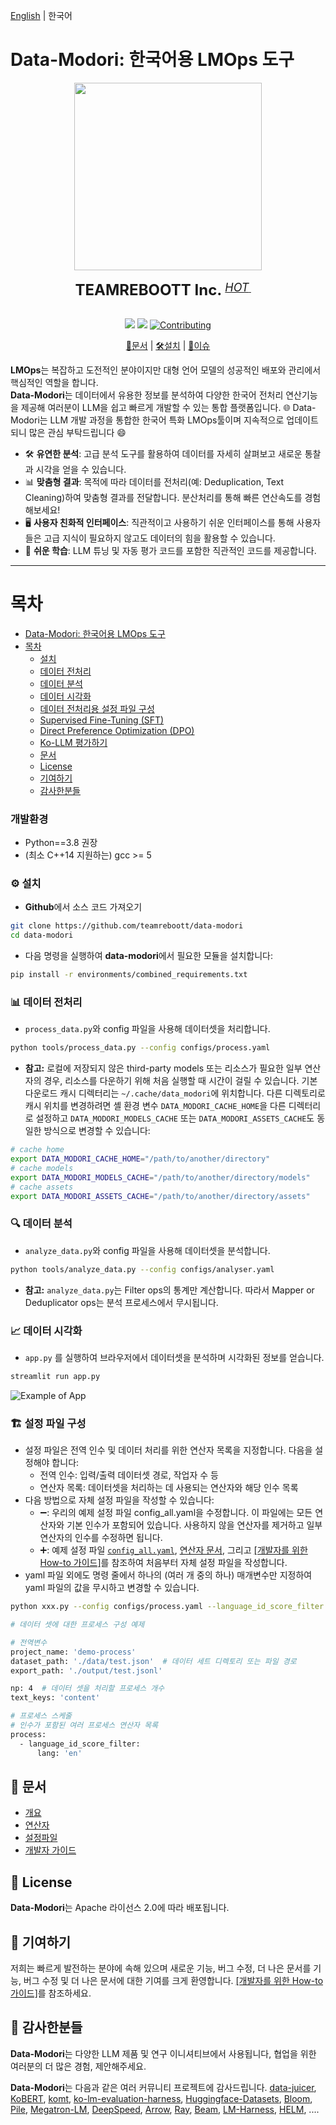 [English](README.md) | 한국어

# Data-Modori: 한국어용 LMOps 도구

<div align="center">
  <img src="https://github.com/teamreboott/data-modori/blob/main/docs/imgs/buri_heart.png?raw=true" width="300"/>
  <div>&nbsp;</div>
  <div align="center">
    <b><font size="5">TEAMREBOOTT Inc. </font></b>
    <sup>
      <a href="https://reboott.ai">
        <i><font size="4">HOT</font></i>
      </a>
    </sup>
    &nbsp;&nbsp;&nbsp;&nbsp;
  </div>
  <div>&nbsp;</div>


![](https://img.shields.io/badge/license-Apache--2.0-ff655b.svg)
![](https://img.shields.io/badge/language-Python-b44dff.svg)
[![Contributing](https://img.shields.io/badge/Contribution-welcome-5bc4ff.svg)](docs/DeveloperGuide_ko.md)

[📘문서](#문서) |
[🛠️설치](#설치방법) |
[🤔이슈](https://github.com/teamreboott/data-modori/issues/new/choose)

</div>

**LMOps**는 복잡하고 도전적인 분야이지만 대형 언어 모델의 성공적인 배포와 관리에서 핵심적인 역할을 합니다.   
**Data-Modori**는 데이터에서 유용한 정보를 분석하여 다양한 한국어 전처리 연산기능을 제공해 여러분이 LLM을 쉽고 빠르게 개발할 수 있는 통합 플랫폼입니다. 🌐 Data-Modori는 LLM 개발 과정을 통합한 한국어 특화 LMOps툴이며 지속적으로 업데이트되니 많은 관심 부탁드립니다 😄

- 🛠️ **유연한 분석**: 고급 분석 도구를 활용하여 데이터를 자세히 살펴보고 새로운 통찰과 시각을 얻을 수 있습니다.
- 📊 **맞춤형 결과**: 목적에 따라 데이터를 전처리(예: Deduplication, Text Cleaning)하여 맞춤형 결과를 전달합니다. 분산처리를 통해 빠른 연산속도를 경험해보세요!
- 🖥️ **사용자 친화적 인터페이스**: 직관적이고 사용하기 쉬운 인터페이스를 통해 사용자들은 고급 지식이 필요하지 않고도 데이터의 힘을 활용할 수 있습니다.
- 🤖 **쉬운 학습**: LLM 튜닝 및 자동 평가 코드를 포함한 직관적인 코드를 제공합니다.

----

목차
=================
- [Data-Modori: 한국어용 LMOps 도구](#data-modori-한국어용-lmops-도구)
- [목차](#목차)
  - [설치](#설치)
  - [데이터 전처리](#데이터-전처리)
  - [데이터 분석](#데이터-분석)
  - [데이터 시각화](#데이터-시각화)
  - [데이터 전처리용 설정 파일 구성](#설정-파일-구성)
  - [Supervised Fine-Tuning (SFT)](tools/finetuning/README.md)
  - [Direct Preference Optimization (DPO)](tools/finetuning/README.md)
  - [Ko-LLM 평가하기](tools/evaluator/README.md)
  - [문서](#문서)
  - [License](#license)
  - [기여하기](#기여하기)
  - [감사한분들](#감사한분들)

### 개발환경

- Python==3.8 권장
- (최소 C++14 지원하는) gcc >= 5 

### ⚙️ 설치

- **Github**에서 소스 코드 가져오기
```bash
git clone https://github.com/teamreboott/data-modori
cd data-modori
```

- 다음 명령을 실행하여 **data-modori**에서 필요한 모듈을 설치합니다:
```bash
pip install -r environments/combined_requirements.txt
```

### 📊 데이터 전처리

- `process_data.py`와 config 파일을 사용해 데이터셋을 처리합니다.

```bash
python tools/process_data.py --config configs/process.yaml
```

- **참고:** 로컬에 저장되지 않은 third-party models 또는 리소스가 필요한 일부 연산자의 경우, 리소스를 다운하기 위해 처음 실행할 때 시간이 걸릴 수 있습니다.
기본 다운로드 캐시 디렉터리는 `~/.cache/data_modori`에 위치합니다. 다른 디렉토리로 캐시 위치를 변경하려면 셸 환경 변수 `DATA_MODORI_CACHE_HOME`을 다른 디렉터리로 설정하고
`DATA_MODORI_MODELS_CACHE` 또는 `DATA_MODORI_ASSETS_CACHE`도 동일한 방식으로 변경할 수 있습니다:

```bash
# cache home
export DATA_MODORI_CACHE_HOME="/path/to/another/directory"
# cache models
export DATA_MODORI_MODELS_CACHE="/path/to/another/directory/models"
# cache assets
export DATA_MODORI_ASSETS_CACHE="/path/to/another/directory/assets"
```

### 🔍 데이터 분석

- `analyze_data.py`와 config 파일을 사용해 데이터셋을 분석합니다.

```bash
python tools/analyze_data.py --config configs/analyser.yaml
```

- **참고:** `analyze_data.py`는 Filter ops의 통계만 계산합니다. 따라서 Mapper or Deduplicator ops는 분석 프로세스에서 무시됩니다.

### 📈 데이터 시각화

- `app.py` 를 실행하여 브라우저에서 데이터셋을 분석하며 시각화된 정보를 얻습니다.

```bash
streamlit run app.py
```

![Example of App](docs/imgs/streamlit_ex.png "Streamlit App")


### 🏗️ 설정 파일 구성

- 설정 파일은 전역 인수 및 데이터 처리를 위한 연산자 목록을 지정합니다. 다음을 설정해야 합니다:
  - 전역 인수: 입력/출력 데이터셋 경로, 작업자 수 등
  - 연산자 목록: 데이터셋을 처리하는 데 사용되는 연산자와 해당 인수 목록
- 다음 방법으로 자체 설정 파일을 작성할 수 있습니다:
  - ➖: 우리의 예제 설정 파일 config_all.yaml을 수정합니다. 이 파일에는 모든 연산자와 기본 인수가 포함되어 있습니다. 사용하지 않을 연산자를 제거하고 일부 연산자의 인수를 수정하면 됩니다.
  - ➕: 예제 설정 파일 [`config_all.yaml`](configs/config_all.yaml), [연산자 문서](docs/Operators_ko.md), 그리고 [[개발자를 위한 How-to 가이드]](docs/DeveloperGuide_ko.md#build-your-own-configs)를 참조하여 처음부터 자체 설정 파일을 작성합니다.
- yaml 파일 외에도 명령 줄에서 하나의 (여러 개 중의 하나) 매개변수만 지정하여 yaml 파일의 값을 무시하고 변경할 수 있습니다.

```bash
python xxx.py --config configs/process.yaml --language_id_score_filter.lang=ko 
```
    
```bash
# 데이터 셋에 대한 프로세스 구성 예제

# 전역변수
project_name: 'demo-process'
dataset_path: './data/test.json'  # 데이터 세트 디렉토리 또는 파일 경로
export_path: './output/test.jsonl'

np: 4  # 데이터 셋을 처리할 프로세스 개수
text_keys: 'content'

# 프로세스 스케줄
# 인수가 포함된 여러 프로세스 연산자 목록
process:
  - language_id_score_filter:
      lang: 'en'
```

## 📖 문서

- [개요](README_ko.md)
- [연산자](docs/Operators_ko.md)
- [설정파일](configs/README_ko.md)
- [개발자 가이드](docs/DeveloperGuide_ko.md)

## 🔐 License
**Data-Modori**는 Apache 라이선스 2.0에 따라 배포됩니다.

## 🤝 기여하기
저희는 빠르게 발전하는 분야에 속해 있으며 새로운 기능, 버그 수정, 더 나은 문서를 기능, 버그 수정 및 더 나은 문서에 대한 기여를 크게 환영합니다. 
[[개발자를 위한 How-to 가이드]](docs/DeveloperGuide_ko.md)를 참조하세요.

## 🙏 감사한분들
**Data-Modori**는 다양한 LLM 제품 및 연구 이니셔티브에서 사용됩니다,
협업을 위한 여러분의 더 많은 경험, 제안해주세요.

**Data-Modori**는 다음과 같은 여러 커뮤니티 프로젝트에 감사드립니다. 
[data-juicer](https://github.com/alibaba/data-juicer), [KoBERT](https://github.com/SKTBrain/KoBERT/tree/master), [komt](https://github.com/davidkim205/komt), [ko-lm-evaluation-harness](https://github.com/Beomi/ko-lm-evaluation-harness), [Huggingface-Datasets](https://github.com/huggingface/datasets), [Bloom](https://huggingface.co/bigscience/bloom), [Pile](https://huggingface.co/datasets/EleutherAI/pile), [Megatron-LM](https://github.com/NVIDIA/Megatron-LM), [DeepSpeed](https://www.deepspeed.ai/), [Arrow](https://github.com/apache/arrow), [Ray](https://github.com/ray-project/ray), [Beam](https://github.com/apache/beam),  [LM-Harness](https://github.com/EleutherAI/lm-evaluation-harness), [HELM](https://github.com/stanford-crfm/helm), ....
